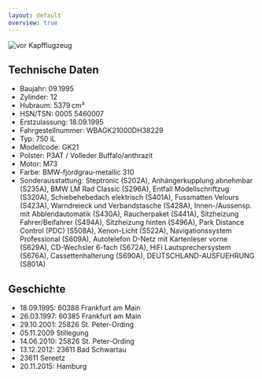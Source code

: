 ```yaml
---
layout: default
overview: true
---
```


![vor Kapfflugzeug](pictures/20160501_175637.jpg?raw=true)

## Technische Daten
* Baujahr: 09.1995
* Zylinder: 12
* Hubraum: 5379 cm³
* HSN/TSN: 0005 5460007
* Erstzulassung: 18.09.1995
* Fahrgestellnummer: WBAGK21000DH38229
* Typ: 750 iL
* Modellcode: GK21
* Polster: P3AT / Volleder Buffalo/anthrazit
* Motor: M73
* Farbe: BMW-fjordgrau-metallic 310
* Sonderausstattung: Steptronic (S202A), Anhängerkupplung abnehmbar (S235A), BMW LM Rad Classic (S296A), Entfall Modellschriftzug (S320A), Schiebehebedach elektrisch (S401A), Fussmatten Velours (S423A), Warndreieck und Verbandstasche (S428A), Innen-/Aussensp. mit Abblendautomatik (S430A), Raucherpaket (S441A), Sitzheizung Fahrer/Beifahrer (S494A), Sitzheizung hinten (S496A), Park Distance Control (PDC) (S508A), Xenon-Licht (S522A), Navigationssystem Professional (S609A), Autotelefon D-Netz mit Kartenleser vorne (S629A), CD-Wechsler 6-fach (S672A), HiFi Lautsprechersystem (S676A), Cassettenhalterung (S690A), DEUTSCHLAND-AUSFUEHRUNG (S801A)

## Geschichte
* 18.09.1995: 60388 Frankfurt am Main
* 26.03.1997: 60385 Frankfurt am Main
* 29.10.2001: 25826 St. Peter-Ording
* 05.11.2009 Stillegung
* 14.06.2010: 25826 St. Peter-Ording
* 13.12.2012: 23611 Bad Schwartau
* 23611 Sereetz
* 20.11.2015: Hamburg

